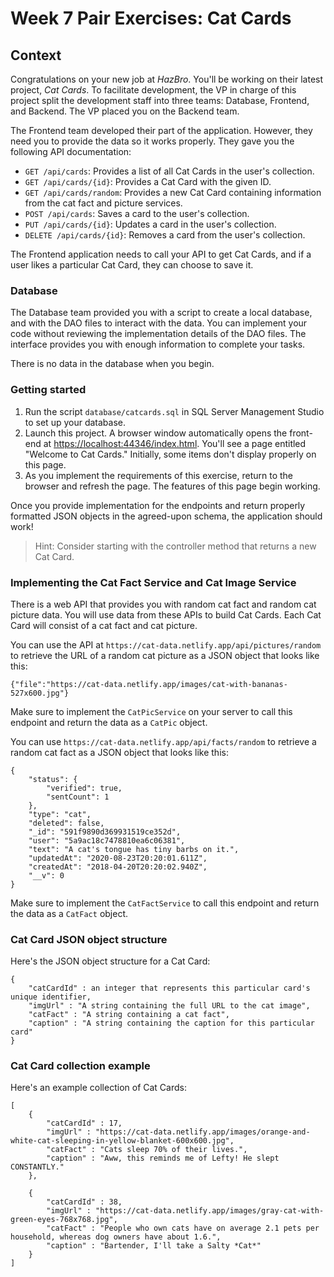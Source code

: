 # Week 7 Pair Exercises: Cat Cards

## Context

Congratulations on your new job at _HazBro_. You'll be working on their latest project, *Cat Cards*. To facilitate development, the VP in charge of this project split the development staff into three teams: Database, Frontend, and Backend. The VP placed you on the Backend team.

The Frontend team developed their part of the application. However, they need you to provide the data so it works properly. They gave you the following API documentation:

* `GET /api/cards`: Provides a list of all Cat Cards in the user's collection.
* `GET /api/cards/{id}`: Provides a Cat Card with the given ID.
* `GET /api/cards/random`: Provides a new Cat Card containing information from the cat fact and picture services.
* `POST /api/cards`: Saves a card to the user's collection.
* `PUT /api/cards/{id}`: Updates a card in the user's collection.
* `DELETE /api/cards/{id}`: Removes a card from the user's collection.

The Frontend application needs to call your API to get Cat Cards, and if a user likes a particular Cat Card, they can choose to save it. 

### Database

The Database team provided you with a script to create a local database, and with the DAO files to interact with the data. You can implement your code without reviewing the implementation details of the DAO files. The interface provides you with enough information to complete your tasks.

There is no data in the database when you begin. 

### Getting started

1. Run the script `database/catcards.sql` in SQL Server Management Studio to set up your database.
2. Launch this project. A browser window automatically opens the front-end at [https://localhost:44346/index.html](https://localhost:44346/index.html). You'll see a page entitled "Welcome to Cat Cards." Initially, some items don't display properly on this page.
3. As you implement the requirements of this exercise, return to the browser and refresh the page. The features of this page begin working.

Once you provide implementation for the endpoints and return properly formatted JSON objects in the agreed-upon schema, the application should work!

> Hint: Consider starting with the controller method that returns a new Cat Card. 

### Implementing the Cat Fact Service and Cat Image Service 

There is a web API that provides you with random cat fact and random cat picture data.  You will use data from these APIs to build Cat Cards.  Each Cat Card will consist of a cat fact and cat picture.

You can use the API at `https://cat-data.netlify.app/api/pictures/random` to retrieve the URL of a random cat picture as a JSON object that looks like this:

```
{"file":"https://cat-data.netlify.app/images/cat-with-bananas-527x600.jpg"}
```

Make sure to implement the `CatPicService` on your server to call this endpoint and return the data as a `CatPic` object.

You can use `https://cat-data.netlify.app/api/facts/random` to retrieve a random cat fact as a JSON object that looks like this:

```
{
    "status": {
        "verified": true,
        "sentCount": 1
    },
    "type": "cat",
    "deleted": false,
    "_id": "591f9890d369931519ce352d",
    "user": "5a9ac18c7478810ea6c06381",
    "text": "A cat's tongue has tiny barbs on it.",
    "updatedAt": "2020-08-23T20:20:01.611Z",
    "createdAt": "2018-04-20T20:20:02.940Z",
    "__v": 0
}
```

Make sure to implement the `CatFactService` to call this endpoint and return the data as a `CatFact` object.


### Cat Card JSON object structure

Here's the JSON object structure for a Cat Card:

```
{
    "catCardId" : an integer that represents this particular card's unique identifier,
    "imgUrl" : "A string containing the full URL to the cat image",
    "catFact" : "A string containing a cat fact",
    "caption" : "A string containing the caption for this particular card"
}
```

### Cat Card collection example

Here's an example collection of Cat Cards:

```
[
    {
        "catCardId" : 17,
        "imgUrl" : "https://cat-data.netlify.app/images/orange-and-white-cat-sleeping-in-yellow-blanket-600x600.jpg",
        "catFact" : "Cats sleep 70% of their lives.",
        "caption" : "Aww, this reminds me of Lefty! He slept CONSTANTLY."
    },

    {
        "catCardId" : 38,
        "imgUrl" : "https://cat-data.netlify.app/images/gray-cat-with-green-eyes-768x768.jpg",
        "catFact" : "People who own cats have on average 2.1 pets per household, whereas dog owners have about 1.6.",
        "caption" : "Bartender, I'll take a Salty *Cat*"
    }
]
```